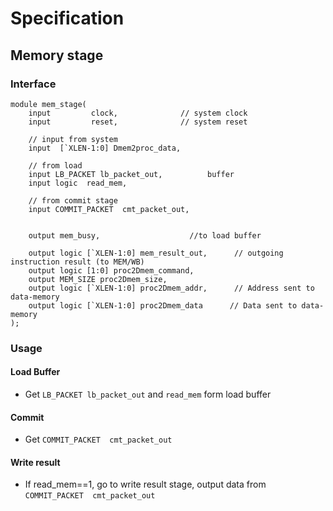 # Specification

## Memory stage
### Interface
```
module mem_stage(
	input         clock,              // system clock
	input         reset,              // system reset

    // input from system
	input  [`XLEN-1:0] Dmem2proc_data,	

    // from load 
	input LB_PACKET lb_packet_out,			buffer
	input logic  read_mem,			

    // from commit stage
	input COMMIT_PACKET  cmt_packet_out,	
	
	
	output mem_busy,					//to load buffer
	
	output logic [`XLEN-1:0] mem_result_out,      // outgoing instruction result (to MEM/WB)
	output logic [1:0] proc2Dmem_command,
	output MEM_SIZE proc2Dmem_size,
	output logic [`XLEN-1:0] proc2Dmem_addr,      // Address sent to data-memory
	output logic [`XLEN-1:0] proc2Dmem_data      // Data sent to data-memory
);
```


### Usage
#### Load Buffer
- Get ```LB_PACKET lb_packet_out``` and ```read_mem``` form load buffer

#### Commit
- Get ```COMMIT_PACKET  cmt_packet_out``` 


#### Write result
- If read_mem==1, go to write result stage, output data from ```COMMIT_PACKET  cmt_packet_out``` 
